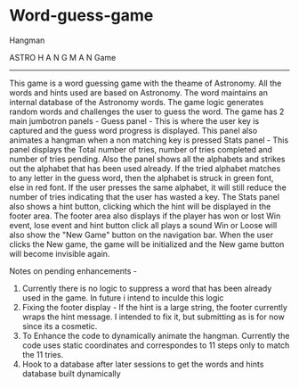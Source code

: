 # Word-guess-game
Hangman

ASTRO H A N G M A N Game
************************

This game is a word guessing game with the theame of Astronomy. All the words and hints used are based on Astronomy. 
The word maintains an internal database of the Astronomy words. The game logic generates random words and challenges the user to guess the word.
The game has 2 main jumbotron panels - 
   Guess panel - This is where the user key is captured and the guess word progress is displayed. This panel also animates a hangman when a non matching key is pressed
   Stats panel - This panel displays the Total number of tries, number of tries completed and number of tries pending. Also the panel shows all the alphabets and 
                 strikes out the alphabet that has been used already. If the tried alphabet matches to any letter in the guess word, then the alphabet is struck in 
                 green font, else in red font. If the user presses the same alphabet, it will still reduce the number of tries indicating that the user has wasted a 
                 key. 
The Stats panel also shows a hint button, clicking which the hint will be displayed in the footer area. 
The footer area also displays if the player has won or lost
Win event, lose event and hint button click all plays a sound
Win or Loose will also show the "New Game" button on the navigation bar. When the user clicks the New game, the game will be initialized and the New game button will become invisible again.


Notes on pending enhancements - 
1. Currently there is no logic to suppress a word that has been already used in the game. In future i intend to inculde this logic
2. Fixing the footer display - If the hint is a large string, the footer currently wraps the hint message. I intended to fix it, but submitting as is for now since its a cosmetic.
3. To Enhance the code to dynamically animate the hangman. Currently the code uses static coordinates and correspondes to 11 steps only to match the 11 tries. 
4. Hook to a database after later sessions to get the words and hints database built dynamically
